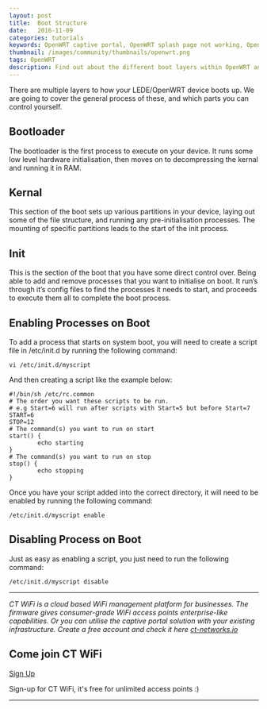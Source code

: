 ```yaml
---
layout: post
title:  Boot Structure
date:   2016-11-09
categories: tutorials
keywords: OpenWRT captive portal, OpenWRT splash page not working, OpenWRT splash page template, OpenWRT splash page free, OpenWRT splash page html, OpenWRT splash page hosting, OpenMesh captive portal, OpenMesh splash page not working, OpenMesh splash page template, OpenMesh splash page free, OpenMesh splash page html, OpenMesh splash page hosting, DD-WRT, OpenWRT Routing
thumbnail: /images/community/thumbnails/openwrt.png
tags: OpenWRT
description: Find out about the different boot layers within OpenWRT and how they interact with eachother.
---
```


There are multiple layers to how your LEDE/OpenWRT device boots up. We are going to cover the general process of these, and which parts you can control yourself.

## Bootloader

The bootloader is the first process to execute on your device. It runs some low level hardware initialisation, then moves on to decompressing the kernal and running it in RAM.

## Kernal
This section of the boot sets up various partitions in your device, laying out some of the file structure, and running any pre-initialisation processes. The mounting of specific partitions leads to the start of the init process.

## Init

This is the section of the boot that you have some direct control over. Being able to add and remove processes that you want to initialise on boot. It run’s through it’s config files to find the processes it needs to start, and proceeds to execute them all to complete the boot process.

## Enabling Processes on Boot

To add a process that starts on system boot, you will need to create a script file in /etc/init.d by running the following command:

    vi /etc/init.d/myscript

And then creating a script like the example below:

    #!/bin/sh /etc/rc.common
    # The order you want these scripts to be run.
    # e.g Start=6 will run after scripts with Start=5 but before Start=7
    START=6
    STOP=12
    # The command(s) you want to run on start
    start() {        
            echo starting
    }                 
    # The command(s) you want to run on stop
    stop() {          
            echo stopping
    }

Once you have your script added into the correct directory, it will need to be enabled by running the following command:

    /etc/init.d/myscript enable

## Disabling Process on Boot

Just as easy as enabling a script, you just need to run the following command:

    /etc/init.d/myscript disable

<hr>

*CT WiFi is a cloud based WiFi management platform for businesses. The firmware gives consumer-grade WiFi access points enterprise-like capabilities. Or you can utilise the captive portal solution with your existing infrastructure. Create a free account and check it here <a href="https://ct-networks.io">ct-networks.io</a>*


<div class="mdl-typography--text-center">

<h2>Come join CT WiFi</h2>

<a href="/sign-up" class="button success dst">Sign Up</a><br>

<p>Sign-up for CT WiFi, it's free for unlimited access points :)</p>

<hr>

</div>
